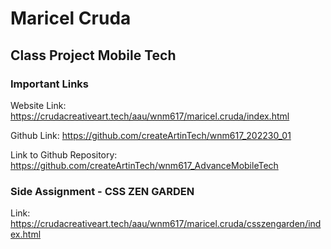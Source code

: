 # Maricel Cruda 

## Class Project Mobile Tech

### Important Links

Website Link: https://crudacreativeart.tech/aau/wnm617/maricel.cruda/index.html

Github Link: https://github.com/createArtinTech/wnm617_202230_01

Link to Github Repository: https://github.com/createArtinTech/wnm617_AdvanceMobileTech

### Side Assignment - CSS ZEN GARDEN

Link: https://crudacreativeart.tech/aau/wnm617/maricel.cruda/csszengarden/index.html

